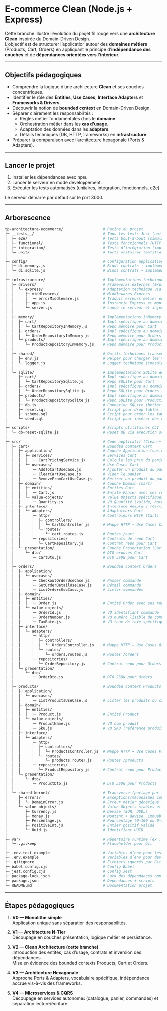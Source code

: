 # E-commerce Clean (Node.js + Express)

Cette branche illustre l’évolution du projet fil rouge vers une **architecture Clean** inspirée du Domain-Driven Design.  
L’objectif est de structurer l’application autour des **domaines métiers** (Products, Cart, Orders) en appliquant le principe d’**indépendance des couches** et de **dépendances orientées vers l’intérieur**.

---

## Objectifs pédagogiques

- Comprendre la logique d’une architecture **Clean** et ses couches concentriques.
- Identifier le rôle des **Entities**, **Use Cases**, **Interface Adapters** et **Frameworks & Drivers**.
- Découvrir la notion de **bounded context** en Domain-Driven Design.
- Séparer clairement les responsabilités :
  - Règles métier fondamentales dans le **domaine**.
  - Orchestration métier dans les **cas d’usage**.
  - Adaptation des données dans les **adapters**.
  - Détails techniques (DB, HTTP, frameworks) en **infrastructure**.
- Préparer la comparaison avec l’architecture hexagonale (Ports & Adapters).

---

## Lancer le projet

1. Installer les dépendances avec npm.
2. Lancer le serveur en mode développement.
3. Exécuter les tests automatisés (unitaires, intégration, fonctionnels, e2e).

Le serveur démarre par défaut sur le port 3000.

---

## Arborescence

```bash
tp-architecture-ecommerce/                  # Racine du projet
├─ __tests__/                               # Tous les tests Jest (unit, int, e2e, functional)
│  ├─ e2e/                                  # Tests bout-à-bout (simulateur parcours complet)
│  ├─ functional/                           # Tests fonctionnels (HTTP : routes + contrôleurs)
│  ├─ integration/                          # Tests d’intégration (impls mémoire/sqlite via contrats)
│  └─ unit/                                 # Tests unitaires (entities + usecases purs, sans I/O)
│
├─ config/                                  # Configuration applicative (DI, wiring)
│  ├─ di.memory.js                          # Binds contrats → implémentations InMemory
│  └─ di.sqlite.js                          # Binds contrats → implémentations SQLite
│
├─ infrastructure/                          # Implémentations techniques concrètes (outer layer)
│  ├─ drivers/                              # Frameworks externes (Express, etc.)
│  │  └─ express/                           # Adaptation technique via Express
│  │     ├─ middlewares/                    # Middlewares Express
│  │     │  └─ errorMiddleware.js           # Traduit erreurs métier en statuts HTTP
│  │     ├─ app.js                          # Instancie Express et monte les routes
│  │     └─ server.js                       # Lance le serveur et injecte l'application
│  │
│  ├─ memory/                               # Implémentations InMemory des repositories
│  │  ├─ cart/                              # Impl spécifique au domaine Cart
│  │  │  └─ CartRepositoryInMemory.js       # Repo mémoire pour Cart
│  │  ├─ orders/                            # Impl spécifique au domaine Orders
│  │  │  └─ OrderRepositoryInMemory.js      # Repo mémoire pour Orders
│  │  └─ products/                          # Impl spécifique au domaine Products
│  │     └─ ProductRepositoryInMemory.js    # Repo mémoire pour Products
│  │
│  ├─ shared/                               # Outils techniques transverses
│  │  ├─ env.js                             # Helper pour charger les variables d’environnement
│  │  └─ logger.js                          # Logger technique (console par défaut)
│  │
│  └─ sqlite/                               # Implémentations SQLite des repositories
│     ├─ cart/                              # Impl spécifique au domaine Cart
│     │  └─ CartRepositorySqlite.js         # Repo SQLite pour Cart
│     ├─ orders/                            # Impl spécifique au domaine Orders
│     │  └─ OrderRepositorySqlite.js        # Repo SQLite pour Orders
│     ├─ products/                          # Impl spécifique au domaine Products
│     │  └─ ProductRepositorySqlite.js      # Repo SQLite pour Products
│     ├─ db.js                              # Connexion SQLite (better-sqlite3 + helpers)
│     ├─ reset.sql                          # Script pour drop tables (reset DB)
│     ├─ schema.sql                         # Script pour créer les tables
│     └─ seed.sql                           # Script pour insérer des données d’amorçage
│
├─ scripts/                                 # Scripts utilitaires CLI
│  └─ db-reset-sqlite.js                    # Reset DB via execution schema.sql + seed.sql
│
├─ src/                                     # Code applicatif (Clean + DDD)
│  ├─ cart/                                 # Bounded context Cart
│  │  ├─ application/                       # Couche Application (cas d’usage Cart)
│  │  │  ├─ services/                       # Services Cart
│  │  │  │  └─ CartPricingService.js        # Calcule les prix du panier (line total, cart total)
│  │  │  └─ usecases/                       # Use Cases Cart
│  │  │     ├─ AddToCartUseCase.js          # Ajouter un produit au panier
│  │  │     ├─ ClearCartUseCase.js          # Vider le panier
│  │  │     └─ RemoveFromCartUseCase.js     # Retirer un produit du panier
│  │  ├─ domain/                            # Couche Domain (Cart)
│  │  │  ├─ entities/                       # Entités Cart
│  │  │  │  └─ Cart.js                      # Entité Panier avec ses règles
│  │  │  └─ value-objects/                  # Value Objects spécifiques à Cart
│  │  │     └─ Quantity.js                  # VO Quantité (valide, bornée)
│  │  ├─ interface/                         # Interface Adapters (Cart)
│  │  │  └─ adapters/                       # Adaptateurs Cart
│  │  │     ├─ http/                        # Contrôleurs HTTP (Cart)
│  │  │     │  ├─ controllers/
│  │  │     │  │  └─ CartController.js      # Mappe HTTP → Use Cases Cart
│  │  │     │  └─ routes/
│  │  │     │     └─ cart.routes.js         # Routes /cart
│  │  │     └─ repositories/                # Contrats de repo Cart
│  │  │        └─ CartRepository.js         # Contrat repo pour Cart
│  │  └─ presentation/                      # Couche Presentation (Cart)
│  │     └─ dto/                            # DTO exposés Cart
│  │        └─ CartDto.js                   # DTO JSON pour Cart
│  │
│  ├─ orders/                               # Bounded context Orders
│  │  ├─ application/
│  │  │  └─ usecases/
│  │  │     ├─ CheckoutOrderUseCase.js      # Passer commande
│  │  │     ├─ GetOrderDetailUseCase.js     # Détail commande
│  │  │     └─ ListOrdersUseCase.js         # Lister commandes
│  │  ├─ domain/
│  │  │  ├─ entities/
│  │  │  │  └─ Order.js                     # Entité Order avec ses règles
│  │  │  └─ value-objects/
│  │  │     ├─ OrderId.js                   # VO identifiant commande
│  │  │     ├─ OrderNumber.js               # VO numéro lisible de commande
│  │  │     └─ TaxRate.js                   # VO taux de taxe spécifique Orders
│  │  ├─ interface/
│  │  │  └─ adapters/
│  │  │     ├─ http/
│  │  │     │  ├─ controllers/
│  │  │     │  │  └─ OrdersController.js    # Mappe HTTP → Use Cases Orders
│  │  │     │  └─ routes/
│  │  │     │     └─ orders.routes.js       # Routes /orders
│  │  │     └─ repositories/
│  │  │        └─ OrderRepository.js        # Contrat repo pour Orders
│  │  └─ presentation/
│  │     └─ dto/
│  │        └─ OrderDto.js                  # DTO JSON pour Orders
│  │
│  ├─ products/                             # Bounded context Products
│  │  ├─ application/
│  │  │  └─ usecases/
│  │  │     └─ ListProductsUseCase.js       # Lister les produits du catalogue
│  │  ├─ domain/
│  │  │  ├─ entities/
│  │  │  │  └─ Product.js                   # Entité Product
│  │  │  └─ value-objects/
│  │  │     ├─ ProductName.js               # VO nom produit
│  │  │     └─ Sku.js                       # VO SKU (référence produit)
│  │  ├─ interface/
│  │  │  └─ adapters/
│  │  │     ├─ http/
│  │  │     │  ├─ controllers/
│  │  │     │  │  └─ ProductsController.js  # Mappe HTTP → Use Cases Products
│  │  │     │  └─ routes/
│  │  │     │     └─ products.routes.js     # Routes /products
│  │  │     └─ repositories/
│  │  │        └─ ProductRepository.js      # Contrat repo pour Products
│  │  └─ presentation/
│  │     └─ dto/
│  │        └─ ProductDto.js                # DTO JSON pour Products
│  │
│  └─ shared-kernel/                        # Transverse (partagé par tous les domaines)
│     ├─ errors/                            # Exceptions/mécanismes communs
│     │  └─ DomainError.js                  # Erreur métier générique
│     └─ value-objects/                     # Value Objects stables et partagés
│        ├─ Currency.js                     # Devise (EUR, USD…)
│        ├─ Money.js                        # Montant + devise, immuable
│        ├─ Percentage.js                   # Pourcentage (0–100 ou 0–1)
│        ├─ PositiveInt.js                  # Entier positif validé
│        └─ Uuid.js                         # Identifiant UUID
│
├─ var/                                     # Répertoire runtime (ex : DB SQLite)
│  └─ .gitkeep                              # Placeholder pour Git
│
├─ .env.test.example                        # Variables d’env pour tests
├─ .env.example                             # Variables d’env pour dev
├─ .gitignore                               # Fichiers ignorés par Git
├─ babel.config.cjs                         # Config Babel
├─ jest.config.cjs                          # Config Jest
├─ package-lock.json                        # Lock des dépendances npm
├─ package.json                             # Dépendances + scripts
└─ README.md                                # Documentation projet
```

---

## Étapes pédagogiques

1. **V0 — Monolithe simple**  
   Application unique sans séparation des responsabilités.

2. **V1 — Architecture N-Tier**  
   Découpage en couches présentation, logique métier et persistance.

3. **V2 — Clean Architecture (cette branche)**  
   Introduction des entités, cas d’usage, contrats et inversion des dépendances.  
   Mise en évidence des bounded contexts Products, Cart et Orders.

4. **V3 — Architecture Hexagonale**  
   Approche Ports & Adapters, vocabulaire spécifique, indépendance accrue vis-à-vis des frameworks.

5. **V4 — Microservices & CQRS**  
   Découpage en services autonomes (catalogue, panier, commandes) et séparation lecture/écriture.
